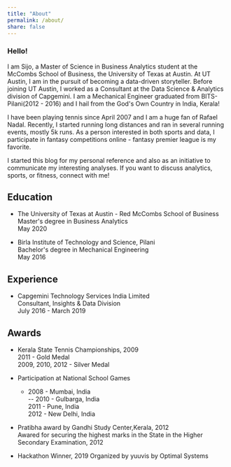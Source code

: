 ```yaml
---
title: "About"
permalink: /about/
share: false
---
```


### Hello! 

I am Sijo, a Master of Science in Business Analytics student at the McCombs School of Business, the University of Texas at Austin. 
At UT Austin, I am in the pursuit of becoming a data-driven storyteller. Before joining UT Austin, I worked as a Consultant at the Data Science & 
Analytics division of Capgemini. I am a Mechanical Engineer graduated from BITS-Pilani(2012 - 2016) and I hail from the God's Own Country in India, Kerala!  

I have been playing tennis since April 2007 and I am a huge fan of Rafael Nadal. Recently, I started running long distances and ran in several 
running events, mostly 5k runs. As a person interested in both sports and data, I participate in fantasy competitions online - fantasy premier league 
is my favorite. 

I started this blog for my personal reference and also as an initiative to communicate my interesting analyses. If you want to discuss analytics, 
sports, or fitness, connect with me! 

## Education

- The University of Texas at Austin - Red McCombs School of Business <br />
Master's degree in Business Analytics <br />
May 2020 <br />

- Birla Institute of Technology and Science, Pilani <br />
Bachelor's degree in Mechanical Engineering <br />
May 2016 <br />

## Experience

- Capgemini Technology Services India Limited <br />
Consultant, Insights & Data Division <br />
July 2016 - March 2019 <br />

## Awards

- Kerala State Tennis Championships, 2009 <br />
2011 - Gold Medal <br />
2009, 2010, 2012 - Silver Medal <br />


- Participation at National School Games<br />
	* 2008 - Mumbai, India <br />
-- 2010 - Gulbarga, India <br />
2011 - Pune, India <br />
2012 - New Delhi, India <br />

- Pratibha award by Gandhi Study Center,Kerala, 2012  <br />
Awared for securing the highest marks in the State in the Higher Secondary Examination, 2012 <br />

- Hackathon Winner, 2019
Organized by yuuvis by Optimal Systems 
